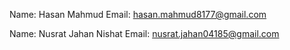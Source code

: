 Name: Hasan Mahmud Email: hasan.mahmud8177@gmail.com

Name: Nusrat Jahan Nishat Email: nusrat.jahan04185@gmail.com